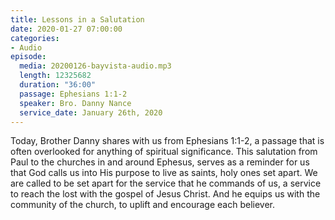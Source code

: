 ```yaml
---
title: Lessons in a Salutation
date: 2020-01-27 07:00:00
categories:
- Audio
episode:
  media: 20200126-bayvista-audio.mp3
  length: 12325682
  duration: "36:00"
  passage: Ephesians 1:1-2
  speaker: Bro. Danny Nance
  service_date: January 26th, 2020
---
```

Today, Brother Danny shares with us from Ephesians 1:1-2, a passage that is often overlooked for anything of spiritual significance.  This salutation from Paul to the churches in and around Ephesus, serves as a reminder for us that God calls us into His purpose to live as saints, holy ones set apart.  We are called to be set apart for the service that he commands of us, a service to reach the lost with the gospel of Jesus Christ.  And he equips us with the community of the church, to uplift and encourage each believer.